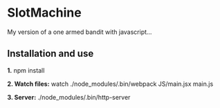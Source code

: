 # SlotMachine
My version of a one armed bandit with javascript...

## Installation and use
**1.** npm install

**2. Watch files:** watch ./node_modules/.bin/webpack JS/main.jsx main.js

**3. Server:** ./node_modules/.bin/http-server